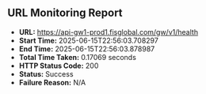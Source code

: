 ## URL Monitoring Report

- **URL:** https://api-gw1-prod1.fisglobal.com/gw/v1/health
- **Start Time:** 2025-06-15T22:56:03.708297
- **End Time:** 2025-06-15T22:56:03.878987
- **Total Time Taken:** 0.17069 seconds
- **HTTP Status Code:** 200
- **Status:** Success
- **Failure Reason:** N/A
